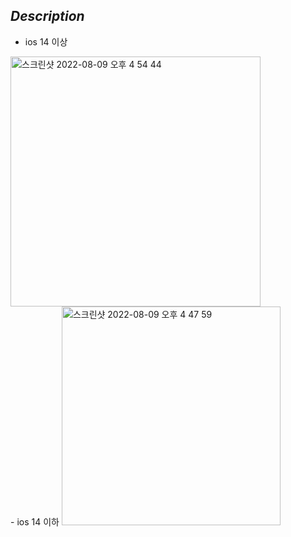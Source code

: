 ## _Description_
- ios 14 이상 
<img width="400" alt="스크린샷 2022-08-09 오후 4 54 44" src="https://user-images.githubusercontent.com/59044882/183599637-35b41eb7-11f5-495e-b018-bda130dab2a8.png"> 
<br> 
- ios 14 이하 
<img width="350" alt="스크린샷 2022-08-09 오후 4 47 59" src="https://user-images.githubusercontent.com/59044882/183599677-df4994e6-c70b-434d-b5d9-44aebd44b78f.png">
